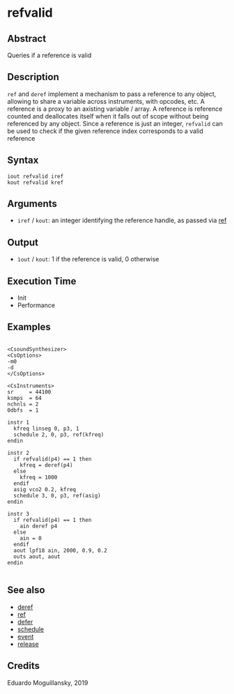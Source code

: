 # refvalid

## Abstract

Queries if a reference is valid

## Description


`ref` and `deref` implement a mechanism to pass a reference to any object,
allowing to share a variable across instruments, with opcodes, etc. A reference
is a proxy to an axisting variable / array. A reference is reference counted and
deallocates itself when it falls out of scope without being referenced by any
object. Since a reference is just an integer, `refvalid` can be used to check if
the given reference index corresponds to a valid reference

## Syntax

```csound
iout refvalid iref
kout refvalid kref
```   

## Arguments

* `iref` / `kout`: an integer identifying the reference handle, as passed via [ref](ref.md)


## Output

* `ìout` / `kout`: 1 if the reference is valid, 0 otherwise

## Execution Time

* Init
* Performance

## Examples

```csound 

<CsoundSynthesizer>
<CsOptions>
-m0
-d
</CsOptions>

<CsInstruments>
sr     = 44100
ksmps  = 64
nchnls = 2
0dbfs  = 1

instr 1
  kfreq linseg 0, p3, 1
  schedule 2, 0, p3, ref(kfreq)
endin

instr 2
  if refvalid(p4) == 1 then
    kfreq = deref(p4)
  else
    kfreq = 1000
  endif
  asig vco2 0.2, kfreq
  schedule 3, 0, p3, ref(asig)
endin

instr 3
  if refvalid(p4) == 1 then
    ain deref p4
  else
    ain = 0
  endif
  aout lpf18 ain, 2000, 0.9, 0.2
  outs aout, aout
endin


```

## See also

* [deref](deref.md)
* [ref](ref.md)
* [defer](defer.md)
* [schedule](http://www.csounds.com/manual/html/schedule.html)
* [event](http://www.csounds.com/manual/html/event.html)
* [release](http://www.csounds.com/manual/html/release.html)

## Credits

Eduardo Moguillansky, 2019
